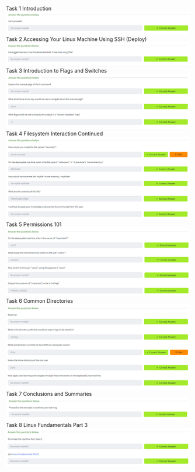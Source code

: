 Task 1 Introduction
![alt text](image.png)
Task 2 Accessing Your Linux Machine Using SSH (Deploy)
![alt text](image-1.png)
Task 3 Introduction to Flags and Switches
![alt text](image-2.png)
Task 4 Filesystem Interaction Continued
![alt text](image-3.png)
Task 5 Permissions 101
![alt text](image-4.png)
Task 6 Common Directories
![alt text](image-5.png)
Task 7 Conclusions and Summaries
![alt text](image-6.png)
Task 8 Linux Fundamentals Part 3
![alt text](image-7.png)